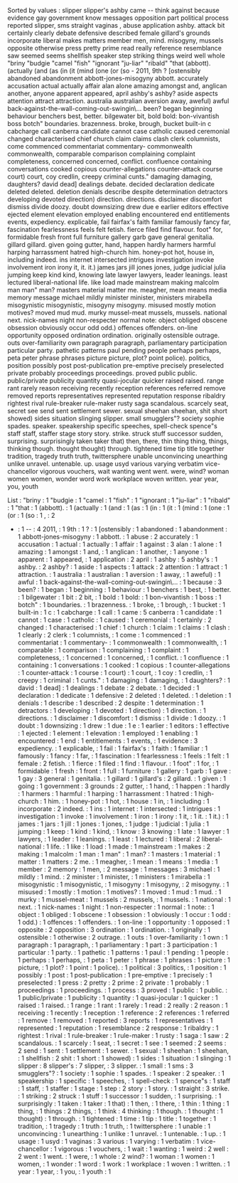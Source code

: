 Sorted by values :
slipper slipper's ashby came -- think against because evidence gay government know messages opposition part political process reported slipper, sms straight vaginas , abuse application ashby. attack bit certainly clearly debate defensive described female gillard's grounds incorporate liberal makes matters member men, mind. misogyny, mussels opposite otherwise press pretty prime read really reference resemblance saw seemed seems shellfish speaker step striking things weird well whole "briny "budgie "camel "fish" "ignorant "ju-liar" "ribald" "that (abbott). (actually (and (as (in (it (mind (one (or (so - 2011, 9th ? [ostensibly abandoned abandonment abbott-jones-misogyny abbott. accurately accusation actual actually affair alan alone amazing amongst and, anglican another, anyone apparent appeared, april ashby's ashby? aside aspects attention attract attraction. australia australian aversion away, aweful) awful back-against-the-wall-coming-out-swingin\\... been? began beginning behaviour benchers best, better. bilgewater bit, bold bold: bon-vivantish boss botch" boundaries. brazenness. broke, brough, bucket built-in c cabcharge call canberra candidate cannot case catholic caused ceremonial changed characterised chief church claim claims clash clerk columnists, come commenced commentariat commentary- commonwealth commonwealth, comparable comparison complaining complaint completeness, concerned concerned, conflict. confluence containing conversations cooked copious counter-allegations counter-attack course court) court, coy credlin, creepy criminal cunts." damaging damaging, daughters? david dead] dealings debate. decided declaration dedicate deleted deleted. deletion denials describe despite determination detractors developing devoted direction) direction. directions. disclaimer discomfort dismiss divide doozy. doubt downsizing drew due e earlier editors effective ejected element elevation employed enabling encountered end entitlements events, expediency. explicable, fail fairfax's faith familiar famously fancy far, fascination fearlessness feels felt fetish. fierce filed find flavour. foot" for, formidable fresh front full furniture gallery garb gave general genitalia. gillard gillard. given going gutter, hand, happen hardly harmers harmful harping harrassment hatred high-church him. honey-pot hot, house in, including indeed. ins internet intersected intrigues investigation invoke involvement iron irony it, it. it.) james jars jill jones jones, judge judicial julia jumping keep kind kind, knowing late lawyer lawyers, leader leanings. least lectured liberal-national life. like load made mainstream making malcolm man man" man? masters material matter me. meagher, mean means media memory message michael mildly minister minister, ministers mirabella misogynistic misogynistic, misogyny misogyny. misused mostly motion motives? moved mud mud. murky mussel-meat mussels, mussels. national next. nick-names night non-respecter normal note: object obliged obscene obsession obviously occur odd odd.) offences offenders. on-line opportunity opposed ordination ordination. originally ostensible outrage. outs over-familiarity own paragraph paragraph, parliamentary participation particular party. pathetic patterns paul pending people perhaps perhaps, peta peter phrase phrases picture picture, plot? point police). politics, position possibly post post-publication pre-emptive precisely preselected private probably proceedings proceedings. proved public public. public/private publicity quantity quasi-jocular quicker raised raised. range rant rarely reason receiving recently reception references referred remove removed reports representatives represented reputation response ribaldry rightest rival rule-breaker rule-maker rusty saga scandalous. scarcely seat, secret see send sent settlement sewer. sexual sheehan sheehan, shit short showed) sides situation slinging slipper. small smugglers"? society sophie spades. speaker. speakership specific speeches, spell-check spence"s staff staff, staffer stage story story. strike. struck stuff successor sudden, surprising. surprisingly taken taker that) then, there, thin thing thing, things, thinking though. thought thought) through. tightened time tip title together tradition, tragedy truth truth, twittersphere unable unconvincing unearthing unlike unravel. untenable. up. usage usyd various varying verbatim vice-chancellor vigorous vouchers, wait wanting went went. were, wind? woman women women, wonder word work workplace woven written. year year, you, youth 

List :
"briny : 1
"budgie : 1
"camel : 1
"fish" : 1
"ignorant : 1
"ju-liar" : 1
"ribald" : 1
"that : 1
(abbott). : 1
(actually : 1
(and : 1
(as : 1
(in : 1
(it : 1
(mind : 1
(one : 1
(or : 1
(so : 1
, : 2
- : 1
-- : 4
2011, : 1
9th : 1
? : 1
[ostensibly : 1
abandoned : 1
abandonment : 1
abbott-jones-misogyny : 1
abbott. : 1
abuse : 2
accurately : 1
accusation : 1
actual : 1
actually : 1
affair : 1
against : 3
alan : 1
alone : 1
amazing : 1
amongst : 1
and, : 1
anglican : 1
another, : 1
anyone : 1
apparent : 1
appeared, : 1
application : 2
april : 1
ashby : 5
ashby's : 1
ashby. : 2
ashby? : 1
aside : 1
aspects : 1
attack : 2
attention : 1
attract : 1
attraction. : 1
australia : 1
australian : 1
aversion : 1
away, : 1
aweful) : 1
awful : 1
back-against-the-wall-coming-out-swingin\\... : 1
because : 3
been? : 1
began : 1
beginning : 1
behaviour : 1
benchers : 1
best, : 1
better. : 1
bilgewater : 1
bit : 2
bit, : 1
bold : 1
bold: : 1
bon-vivantish : 1
boss : 1
botch" : 1
boundaries. : 1
brazenness. : 1
broke, : 1
brough, : 1
bucket : 1
built-in : 1
c : 1
cabcharge : 1
call : 1
came : 5
canberra : 1
candidate : 1
cannot : 1
case : 1
catholic : 1
caused : 1
ceremonial : 1
certainly : 2
changed : 1
characterised : 1
chief : 1
church : 1
claim : 1
claims : 1
clash : 1
clearly : 2
clerk : 1
columnists, : 1
come : 1
commenced : 1
commentariat : 1
commentary- : 1
commonwealth : 1
commonwealth, : 1
comparable : 1
comparison : 1
complaining : 1
complaint : 1
completeness, : 1
concerned : 1
concerned, : 1
conflict. : 1
confluence : 1
containing : 1
conversations : 1
cooked : 1
copious : 1
counter-allegations : 1
counter-attack : 1
course : 1
court) : 1
court, : 1
coy : 1
credlin, : 1
creepy : 1
criminal : 1
cunts." : 1
damaging : 1
damaging, : 1
daughters? : 1
david : 1
dead] : 1
dealings : 1
debate : 2
debate. : 1
decided : 1
declaration : 1
dedicate : 1
defensive : 2
deleted : 1
deleted. : 1
deletion : 1
denials : 1
describe : 1
described : 2
despite : 1
determination : 1
detractors : 1
developing : 1
devoted : 1
direction) : 1
direction. : 1
directions. : 1
disclaimer : 1
discomfort : 1
dismiss : 1
divide : 1
doozy. : 1
doubt : 1
downsizing : 1
drew : 1
due : 1
e : 1
earlier : 1
editors : 1
effective : 1
ejected : 1
element : 1
elevation : 1
employed : 1
enabling : 1
encountered : 1
end : 1
entitlements : 1
events, : 1
evidence : 3
expediency. : 1
explicable, : 1
fail : 1
fairfax's : 1
faith : 1
familiar : 1
famously : 1
fancy : 1
far, : 1
fascination : 1
fearlessness : 1
feels : 1
felt : 1
female : 2
fetish. : 1
fierce : 1
filed : 1
find : 1
flavour. : 1
foot" : 1
for, : 1
formidable : 1
fresh : 1
front : 1
full : 1
furniture : 1
gallery : 1
garb : 1
gave : 1
gay : 3
general : 1
genitalia. : 1
gillard : 1
gillard's : 2
gillard. : 1
given : 1
going : 1
government : 3
grounds : 2
gutter, : 1
hand, : 1
happen : 1
hardly : 1
harmers : 1
harmful : 1
harping : 1
harrassment : 1
hatred : 1
high-church : 1
him. : 1
honey-pot : 1
hot, : 1
house : 1
in, : 1
including : 1
incorporate : 2
indeed. : 1
ins : 1
internet : 1
intersected : 1
intrigues : 1
investigation : 1
invoke : 1
involvement : 1
iron : 1
irony : 1
it, : 1
it. : 1
it.) : 1
james : 1
jars : 1
jill : 1
jones : 1
jones, : 1
judge : 1
judicial : 1
julia : 1
jumping : 1
keep : 1
kind : 1
kind, : 1
know : 3
knowing : 1
late : 1
lawyer : 1
lawyers, : 1
leader : 1
leanings. : 1
least : 1
lectured : 1
liberal : 2
liberal-national : 1
life. : 1
like : 1
load : 1
made : 1
mainstream : 1
makes : 2
making : 1
malcolm : 1
man : 1
man" : 1
man? : 1
masters : 1
material : 1
matter : 1
matters : 2
me. : 1
meagher, : 1
mean : 1
means : 1
media : 1
member : 2
memory : 1
men, : 2
message : 1
messages : 3
michael : 1
mildly : 1
mind. : 2
minister : 1
minister, : 1
ministers : 1
mirabella : 1
misogynistic : 1
misogynistic, : 1
misogyny : 1
misogyny, : 2
misogyny. : 1
misused : 1
mostly : 1
motion : 1
motives? : 1
moved : 1
mud : 1
mud. : 1
murky : 1
mussel-meat : 1
mussels : 2
mussels, : 1
mussels. : 1
national : 1
next. : 1
nick-names : 1
night : 1
non-respecter : 1
normal : 1
note: : 1
object : 1
obliged : 1
obscene : 1
obsession : 1
obviously : 1
occur : 1
odd : 1
odd.) : 1
offences : 1
offenders. : 1
on-line : 1
opportunity : 1
opposed : 1
opposite : 2
opposition : 3
ordination : 1
ordination. : 1
originally : 1
ostensible : 1
otherwise : 2
outrage. : 1
outs : 1
over-familiarity : 1
own : 1
paragraph : 1
paragraph, : 1
parliamentary : 1
part : 3
participation : 1
particular : 1
party. : 1
pathetic : 1
patterns : 1
paul : 1
pending : 1
people : 1
perhaps : 1
perhaps, : 1
peta : 1
peter : 1
phrase : 1
phrases : 1
picture : 1
picture, : 1
plot? : 1
point : 1
police). : 1
political : 3
politics, : 1
position : 1
possibly : 1
post : 1
post-publication : 1
pre-emptive : 1
precisely : 1
preselected : 1
press : 2
pretty : 2
prime : 2
private : 1
probably : 1
proceedings : 1
proceedings. : 1
process : 3
proved : 1
public : 1
public. : 1
public/private : 1
publicity : 1
quantity : 1
quasi-jocular : 1
quicker : 1
raised : 1
raised. : 1
range : 1
rant : 1
rarely : 1
read : 2
really : 2
reason : 1
receiving : 1
recently : 1
reception : 1
reference : 2
references : 1
referred : 1
remove : 1
removed : 1
reported : 3
reports : 1
representatives : 1
represented : 1
reputation : 1
resemblance : 2
response : 1
ribaldry : 1
rightest : 1
rival : 1
rule-breaker : 1
rule-maker : 1
rusty : 1
saga : 1
saw : 2
scandalous. : 1
scarcely : 1
seat, : 1
secret : 1
see : 1
seemed : 2
seems : 2
send : 1
sent : 1
settlement : 1
sewer. : 1
sexual : 1
sheehan : 1
sheehan, : 1
shellfish : 2
shit : 1
short : 1
showed) : 1
sides : 1
situation : 1
slinging : 1
slipper : 8
slipper's : 7
slipper, : 3
slipper. : 1
small : 1
sms : 3
smugglers"? : 1
society : 1
sophie : 1
spades. : 1
speaker : 2
speaker. : 1
speakership : 1
specific : 1
speeches, : 1
spell-check : 1
spence"s : 1
staff : 1
staff, : 1
staffer : 1
stage : 1
step : 2
story : 1
story. : 1
straight : 3
strike. : 1
striking : 2
struck : 1
stuff : 1
successor : 1
sudden, : 1
surprising. : 1
surprisingly : 1
taken : 1
taker : 1
that) : 1
then, : 1
there, : 1
thin : 1
thing : 1
thing, : 1
things : 2
things, : 1
think : 4
thinking : 1
though. : 1
thought : 1
thought) : 1
through. : 1
tightened : 1
time : 1
tip : 1
title : 1
together : 1
tradition, : 1
tragedy : 1
truth : 1
truth, : 1
twittersphere : 1
unable : 1
unconvincing : 1
unearthing : 1
unlike : 1
unravel. : 1
untenable. : 1
up. : 1
usage : 1
usyd : 1
vaginas : 3
various : 1
varying : 1
verbatim : 1
vice-chancellor : 1
vigorous : 1
vouchers, : 1
wait : 1
wanting : 1
weird : 2
well : 2
went : 1
went. : 1
were, : 1
whole : 2
wind? : 1
woman : 1
women : 1
women, : 1
wonder : 1
word : 1
work : 1
workplace : 1
woven : 1
written. : 1
year : 1
year, : 1
you, : 1
youth : 1
